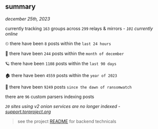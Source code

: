 
## summary
_december 25th, 2023_

currently tracking `163` groups across `299` relays & mirrors - _`101` currently online_

⏲ there have been `8` posts within the `last 24 hours`

🦈 there have been `244` posts within the `month of december`

🪐 there have been `1108` posts within the `last 90 days`

🏚 there have been `4559` posts within the `year of 2023`

🦕 there have been `9249` posts `since the dawn of ransomwatch`

there are `96` custom parsers indexing posts

_`20` sites using v2 onion services are no longer indexed - [support.torproject.org](https://support.torproject.org/onionservices/v2-deprecation/)_

> see the project [README](https://github.com/joshhighet/ransomwatch#ransomwatch--) for backend technicals
